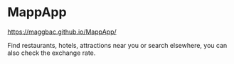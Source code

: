 # MappApp

https://maggbac.github.io/MappApp/

Find restaurants, hotels, attractions near you or search elsewhere, you can also check the exchange rate.
